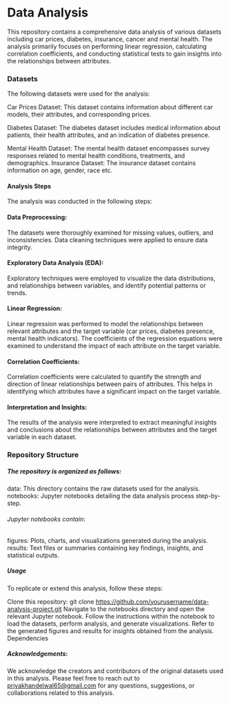 # Data Analysis
This repository contains a comprehensive data analysis of various datasets including car prices, diabetes, insurance, cancer and mental health. The analysis primarily focuses on performing linear regression, calculating correlation coefficients, and conducting statistical tests to gain insights into the relationships between attributes.

### Datasets
The following datasets were used for the analysis:

Car Prices Dataset: This dataset contains information about different car models, their attributes, and corresponding prices.

Diabetes Dataset: The diabetes dataset includes medical information about patients, their health attributes, and an indication of diabetes presence.

Mental Health Dataset: The mental health dataset encompasses survey responses related to mental health conditions, treatments, and demographics.
Insurance Dataset: The insurance dataset contains information on age, gender, race etc.


#### Analysis Steps
The analysis was conducted in the following steps:

#### Data Preprocessing: 
The datasets were thoroughly examined for missing values, outliers, and inconsistencies. Data cleaning techniques were applied to ensure data integrity.

#### Exploratory Data Analysis (EDA):
Exploratory techniques were employed to visualize the data distributions, and relationships between variables, and identify potential patterns or trends.

#### Linear Regression: 
Linear regression was performed to model the relationships between relevant attributes and the target variable (car prices, diabetes presence, mental health indicators). The coefficients of the regression equations were examined to understand the impact of each attribute on the target variable.

#### Correlation Coefficients: 
Correlation coefficients were calculated to quantify the strength and direction of linear relationships between pairs of attributes. This helps in identifying which attributes have a significant impact on the target variable.

#### Interpretation and Insights: 
The results of the analysis were interpreted to extract meaningful insights and conclusions about the relationships between attributes and the target variable in each dataset.

### Repository Structure
##### The repository is organized as follows:

data: This directory contains the raw datasets used for the analysis.
notebooks: Jupyter notebooks detailing the data analysis process step-by-step.
###### Jupyter notebooks contain:
figures: Plots, charts, and visualizations generated during the analysis.
results: Text files or summaries containing key findings, insights, and statistical outputs.

##### Usage
To replicate or extend this analysis, follow these steps:

Clone this repository: git clone https://github.com/yourusername/data-analysis-project.git
Navigate to the notebooks directory and open the relevant Jupyter notebook.
Follow the instructions within the notebook to load the datasets, perform analysis, and generate visualizations.
Refer to the generated figures and results for insights obtained from the analysis.
Dependencies

##### Acknowledgements:
We acknowledge the creators and contributors of the original datasets used in this analysis.
Please feel free to reach out to priyakhandelwal65@gmail.com for any questions, suggestions, or collaborations related to this analysis.

